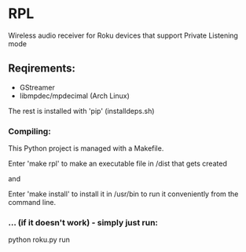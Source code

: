 # RPL
Wireless audio receiver for Roku devices that support Private Listening mode

## Reqirements:

- GStreamer
- libmpdec/mpdecimal (Arch Linux)

The rest is installed with 'pip' (installdeps.sh)

### Compiling:

This Python project is managed with a Makefile.

Enter 'make rpl' to make an executable file in /dist that gets created

and

Enter 'make install' to install it in /usr/bin to run it conveniently from the command line.

### ... (if it doesn't work) - simply just run:

python roku.py run
